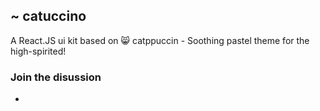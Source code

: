 ## ~ catuccino

A React.JS ui kit based on 😸 catppuccin - Soothing pastel theme for the high-spirited!

### Join the disussion
* [Discord server]: https://discord.gg/uMSRSQ5Sx6
